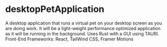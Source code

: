 # desktopPetApplication
A desktop application that runs a virtual pet on your desktop screen as you are doing work. It will be a light-weight performance optimized application as it will be running in the background. Uses Rust with a GUI using TAURI. Front-End Frameworks: React, TailWind CSS, Framer Motions
